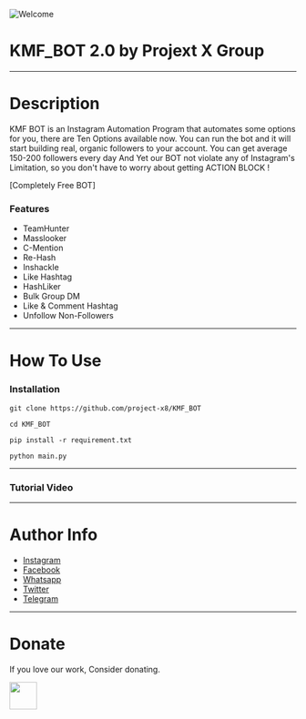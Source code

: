 ![Welcome](https://user-images.githubusercontent.com/84958449/120379775-dcd06b80-c33d-11eb-94b7-b1409c74cae7.gif)
# KMF_BOT 2.0 by Projext X Group
---
 
# Description

KMF BOT is an Instagram Automation Program that automates some options for you, there are Ten Options available now. You can run the bot and it will start building real, organic followers to your account. You can get average 150-200 followers every day And Yet our BOT not violate any of Instagram's Limitation, so you don't have to worry about getting ACTION BLOCK !

[Completely Free BOT]

### Features

- TeamHunter
- Masslooker
- C-Mention
- Re-Hash
- Inshackle
- Like Hashtag
- HashLiker
- Bulk Group DM
- Like & Comment Hashtag
- Unfollow Non-Followers
---

# How To Use

### Installation 
```
git clone https://github.com/project-x8/KMF_BOT
```
```
cd KMF_BOT
```
```
pip install -r requirement.txt
```
```
python main.py
```
---
### Tutorial Video


---
# Author Info
- [Instagram](https://www.instagram.com/un_f__amour/)
- [Facebook](https://www.facebook.com/ananthu.ganesh.un/)
- [Whatsapp](https://chat.whatsapp.com/HodrQitZNwX4tJoAd46OS4)
- [Twitter](https://twitter.com/un_f__amour)
- [Telegram](https://t.me/KMFBOT_OFFICIAL)

---

# Donate
If you love our work, Consider donating. 

<a href="https://www.paypal.com/paypalme/ananthuganesh"><img src="https://user-images.githubusercontent.com/58104674/96376549-39ab5700-119d-11eb-95fc-06dd8f417301.png" align="left" height="48" ></a>


